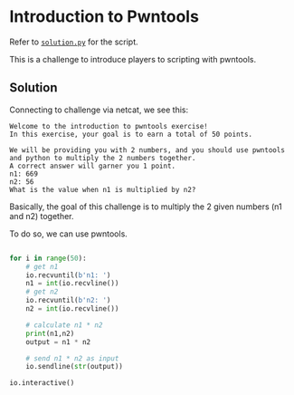 # Introduction to Pwntools

Refer to [`solution.py`](solution.py) for the script.

This is a challenge to introduce players to scripting with pwntools.

## Solution

Connecting to challenge via netcat, we see this:

```
Welcome to the introduction to pwntools exercise!
In this exercise, your goal is to earn a total of 50 points.

We will be providing you with 2 numbers, and you should use pwntools and python to multiply the 2 numbers together.
A correct answer will garner you 1 point.
n1: 669
n2: 56
What is the value when n1 is multiplied by n2?
```

Basically, the goal of this challenge is to multiply the 2 given numbers (n1 and n2) together.

To do so, we can use pwntools.

```python

for i in range(50):
    # get n1
    io.recvuntil(b'n1: ')
    n1 = int(io.recvline())
    # get n2
    io.recvuntil(b'n2: ')
    n2 = int(io.recvline())

    # calculate n1 * n2
    print(n1,n2)
    output = n1 * n2

    # send n1 * n2 as input
    io.sendline(str(output))

io.interactive()
```

